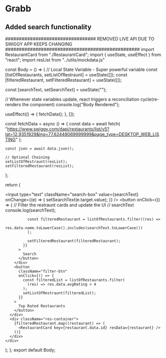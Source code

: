 # Grabb
## Added search functionality

################################# REMOVED LIVE API DUE TO SWIGGY APP KEEPS CHANGING #################################################
import RestaurantCard from "./RestaurantCard";
import { useState, useEffect } from "react";
import resList from "../utils/mockdata.js"

const Body = () => {
  // Local State Variable - Super powerful variable
  const [listOfRestaurants, setListOfRestraunt] = useState([]);
  const [filteredRestaurant, setFilteredRestaurant] = useState([]);

  const [searchText, setSearchText] = useState("");

  // Whenever state variables update, react triggers a reconciliation cycle(re-renders the component)
  console.log("Body Rendered");

  useEffect(() => {
    fetchData();
  }, []);

  const fetchData = async () => {
    const data = await fetch(
      "https://www.swiggy.com/dapi/restaurants/list/v5?lat=12.9351929&lng=77.62448069999999&page_type=DESKTOP_WEB_LISTING"
    );

    const json = await data.json();

    // Optional Chaining
    setListOfRestraunt(resList);
    setFilteredRestaurant(resList);
  };

  return (
    <div className="body">
      <div className="filter">
        <div className="search">
          <input
            type="text"
            className="search-box"
            value={searchText}
            onChange={(e) => {
              setSearchText(e.target.value);
            }}
          />
          <button
            onClick={() => {
              // Filter the restraunt cards and update the UI
              // searchText
              console.log(searchText);

              const filteredRestaurant = listOfRestaurants.filter((res) =>
                res.data.name.toLowerCase().includes(searchText.toLowerCase())
              );

              setFilteredRestaurant(filteredRestaurant);
            }}
          >
            Search
          </button>
        </div>
        <button
          className="filter-btn"
          onClick={() => {
            const filteredList = listOfRestaurants.filter(
              (res) => res.data.avgRating > 4
            );
            setListOfRestraunt(filteredList);
          }}
        >
          Top Rated Restaurants
        </button>
      </div>
      <div className="res-container">
        {filteredRestaurant.map((restaurant) => (
          <RestaurantCard key={restaurant.data.id} resData={restaurant} />
        ))}
      </div>
    </div>
  );
};
export default Body;
 
